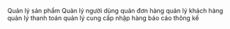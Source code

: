 Quản lý sản phẩm
Quản lý người dùng
quản đơn hàng
quản lý khách hàng
quản lý thanh toán
quản lý cung cấp nhập hàng
báo cáo thông kế 
